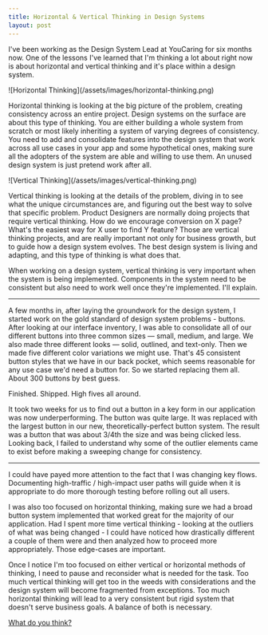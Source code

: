 ```yaml
---
title: Horizontal & Vertical Thinking in Design Systems
layout: post
---
```


I've been working as the Design System Lead at YouCaring for six months now. One of the lessons I've learned that I'm thinking a lot about right now is about horizontal and vertical thinking and it's place within a design system.

<span class="db mt6">
![Horizontal Thinking](/assets/images/horizontal-thinking.png)
</span>

Horizontal thinking is looking at the big picture of the problem, creating consistency across an entire project. Design systems on the surface are about this type of thinking. You are either building a whole system from scratch or most likely inheriting a system of varying degrees of consistency. You need to add and consolidate features into the design system that work across all use cases in your app and some hypothetical ones, making sure all the adopters of the system are able and willing to use them. An unused design system is just pretend work after all.

<span class="db mt6">
![Vertical Thinking](/assets/images/vertical-thinking.png)
</span>

Vertical thinking is looking at the details of the problem, diving in to see what the unique circumstances are, and figuring out the best way to solve that specific problem. Product Designers are normally doing projects that require vertical thinking. How do we encourage conversion on X page? What's the easiest way for X user to find Y feature? Those are vertical thinking projects, and are really important not only for business growth, but to guide how a design system evolves. The best design system is living and adapting, and this type of thinking is what does that.

When working on a design system, vertical thinking is very important when the system is being implemented. Components in the system need to be consistent but also need to work well once they're implemented. I'll explain.

----

A few months in, after laying the groundwork for the design system, I started work on the gold standard of design system problems - buttons. After looking at our interface inventory, I was able to consolidate all of our different buttons into three common sizes &mdash; small, medium, and large. We also made three different looks &mdash; solid, outlined, and text-only. Then we made five different color variations we might use. That's 45 consistent button styles that we have in our back pocket, which seems reasonable for any use case we'd need a button for. So we started replacing them all. About 300 buttons by best guess.

Finished. Shipped. High fives all around.

It took two weeks for us to find out a button in a key form in our application was now underperforming. The button was quite large. It was replaced with the largest button in our new, theoretically-perfect button system. The result was a button that was about 3/4th the size and was being clicked less. Looking back, I failed to understand why some of the outlier elements came to exist before making a sweeping change for consistency.

----

I could have payed more attention to the fact that I was changing key flows. Documenting high-traffic / high-impact user paths will guide when it is appropriate to do more thorough testing before rolling out all users.

I was also too focused on horizontal thinking, making sure we had a broad button system implemented that worked great for the majority of our application. Had I spent more time vertical thinking - looking at the outliers of what was being changed - I could have noticed how drastically different a couple of them were and then analyzed how to proceed more appropriately. Those edge-cases are important.

Once I notice I'm too focused on either vertical or horizontal methods of thinking, I need to pause and reconsider what is needed for the task. Too much vertical thinking will get too in the weeds with considerations and the design system will become fragmented from exceptions. Too much horizontal thinking will lead to a very consistent but rigid system that doesn't serve business goals. A balance of both is necessary.

[What do you think?]({{site.author.url}})
